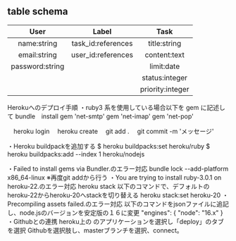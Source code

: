 ## table schema
| User            | Label              | Task                 |
| :---:           | :---:              | :---:                |
| name:string     | task_id:references | title:string         |
| email:string    | user_id:references | content:text         |
| password:string |                    | limit:date        |
|                 |                    | status:integer |
|                 |                    | priority:integer     |


Herokuへのデプロイ手順 ・ruby3 系を使用している場合以下を gem に記述して bundle　install gem 'net-smtp' gem 'net-imap' gem 'net-pop'

　heroku login 　heroku create 　git add . 　git commit -m 'メッセージ'

・Heroku buildpackを追加する $ heroku buildpacks:set heroku/ruby $ heroku buildpacks:add --index 1 heroku/nodejs

・Failed to install gems via Bundler.のエラー対応 bundle lock --add-platform x86_64-linux ※再度git addから行う
・You are trying to install ruby-3.0.1 on heroku-22.のエラー対応 heroku stack 以下のコマンドで、デフォルトのheroku-22からheroku-20へstackを切り替える heroku stack:set heroku-20
・Precompiling assets failed.のエラー対応 以下のコマンドをjsonファイルに追記し、node.jsのバージョンを安定版の１６に変更 "engines": { "node": "16.x" }
・Githubとの連携 heroku上の のアプリケーションを選択し「deploy」のタブを選択 Githubを選択肢し、masterブランチを選択、connect。
